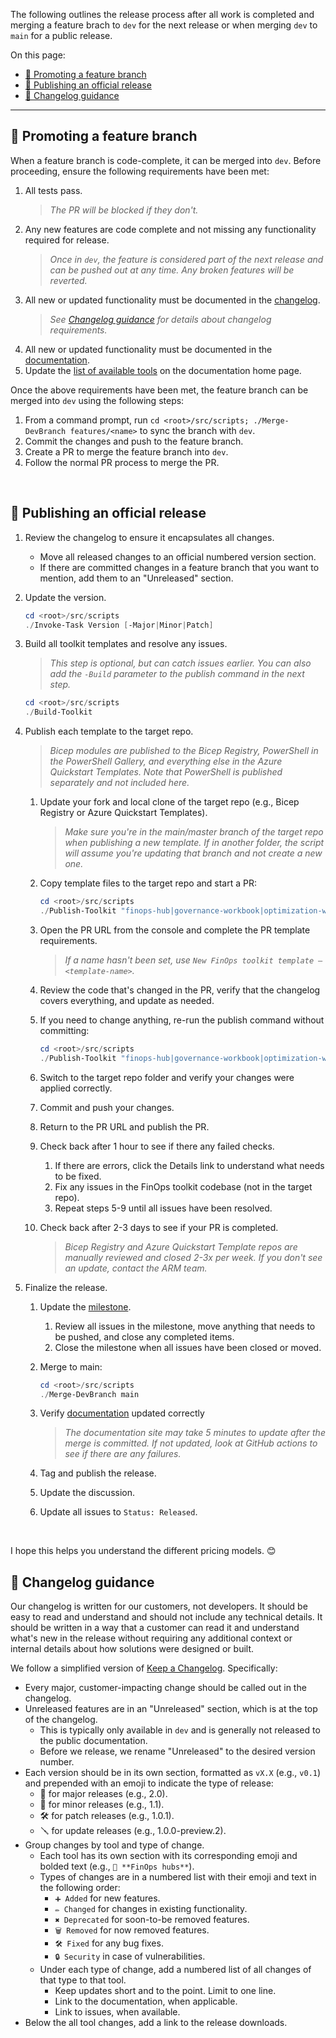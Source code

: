 <!-- markdownlint-disable MD041 -->

The following outlines the release process after all work is completed and merging a feature brach to `dev` for the next release or when merging `dev` to `main` for a public release.

On this page:

- [🌿 Promoting a feature branch](#-promoting-a-feature-branch)
- [🚀 Publishing an official release](#-publishing-an-official-release)
- [📜 Changelog guidance](#-changelog-guidance)

---

## 🌿 Promoting a feature branch

When a feature branch is code-complete, it can be merged into `dev`. Before proceeding, ensure the following requirements have been met:

1. All tests pass.
   > _The PR will be blocked if they don't._
2. Any new features are code complete and not missing any functionality required for release.
   > _Once in `dev`, the feature is considered part of the next release and can be pushed out at any time. Any broken features will be reverted._
3. All new or updated functionality must be documented in the [changelog](https://github.com/microsoft/finops-toolkit/blob/dev/docs/changelog.md).
   > _See [Changelog guidance](#-changelog-guidance) for details about changelog requirements._
4. All new or updated functionality must be documented in the [documentation](https://github.com/microsoft/finops-toolkit/blob/dev/docs).
5. Update the [list of available tools](https://github.com/microsoft/finops-toolkit/tree/dev/docs#-available-tools) on the documentation home page.

Once the above requirements have been met, the feature branch can be merged into `dev` using the following steps:

1. From a command prompt, run `cd <root>/src/scripts; ./Merge-DevBranch features/<name>` to sync the branch with `dev`.
2. Commit the changes and push to the feature branch.
3. Create a PR to merge the feature branch into `dev`.
4. Follow the normal PR process to merge the PR.

<br>

## 🚀 Publishing an official release

1. Review the changelog to ensure it encapsulates all changes.
   - Move all released changes to an official numbered version section.
   - If there are committed changes in a feature branch that you want to mention, add them to an "Unreleased" section.
2. Update the version.

   ```powershell
   cd <root>/src/scripts
   ./Invoke-Task Version [-Major|Minor|Patch]
   ```

3. Build all toolkit templates and resolve any issues.

   > _This step is optional, but can catch issues earlier. You can also add the `-Build` parameter to the publish command in the next step._

   ```powershell
   cd <root>/src/scripts
   ./Build-Toolkit
   ```

4. Publish each template to the target repo.

   > _Bicep modules are published to the Bicep Registry, PowerShell in the PowerShell Gallery, and everything else in the Azure Quickstart Templates. Note that PowerShell is published separately and not included here._

   1. Update your fork and local clone of the target repo (e.g., Bicep Registry or Azure Quickstart Templates).
      > _Make sure you're in the main/master branch of the target repo when publishing a new template. If in another folder, the script will assume you're updating that branch and not create a new one._
   2. Copy template files to the target repo and start a PR:

      ```powershell
      cd <root>/src/scripts
      ./Publish-Toolkit "finops-hub|governance-workbook|optimization-workbook" -Commit
      ```

   3. Open the PR URL from the console and complete the PR template requirements.
      > _If a name hasn't been set, use `New FinOps toolkit template – <template-name>`._
   4. Review the code that's changed in the PR, verify that the changelog covers everything, and update as needed.
   5. If you need to change anything, re-run the publish command without committing:

      ```powershell
      cd <root>/src/scripts
      ./Publish-Toolkit "finops-hub|governance-workbook|optimization-workbook" -Build
      ```

   6. Switch to the target repo folder and verify your changes were applied correctly.
   7. Commit and push your changes.
   8. Return to the PR URL and publish the PR.
   9. Check back after 1 hour to see if there any failed checks.
      1. If there are errors, click the Details link to understand what needs to be fixed.
      2. Fix any issues in the FinOps toolkit codebase (not in the target repo).
      3. Repeat steps 5-9 until all issues have been resolved.
   10. Check back after 2-3 days to see if your PR is completed.
       > _Bicep Registry and Azure Quickstart Template repos are manually reviewed and closed 2-3x per week. If you don't see an update, contact the ARM team._

5. Finalize the release.

   1. Update the [milestone](https://github.com/microsoft/finops-toolkit/milestones).

      1. Review all issues in the milestone, move anything that needs to be pushed, and close any completed items.
      2. Close the milestone when all issues have been closed or moved.

   2. Merge to main:

      ```powershell
      cd <root>/src/scripts
      ./Merge-DevBranch main
      ```

   3. Verify [documentation](https://aka.ms/finops/toolkit) updated correctly

      > _The documentation site may take 5 minutes to update after the merge is committed. If not updated, look at GitHub actions to see if there are any failures._

   4. Tag and publish the release.
   5. Update the discussion.
   6. Update all issues to `Status: Released`.

<br>

I hope this helps you understand the different pricing models. 😊

## 📜 Changelog guidance

Our changelog is written for our customers, not developers. It should be easy to read and understand and should not include any technical details. It should be written in a way that a customer can read it and understand what's new in the release without requiring any additional context or internal details about how solutions were designed or built.

We follow a simplified version of [Keep a Changelog](https://keepachangelog.com/en/1.1.0/). Specifically:

- Every major, customer-impacting change should be called out in the changelog.
- Unreleased features are in an "Unreleased" section, which is at the top of the changelog.
  - This is typically only available in `dev` and is generally not released to the public documentation.
  - Before we release, we rename "Unreleased" to the desired version number.
- Each version should be in its own section, formatted as `vX.X` (e.g., `v0.1`) and prepended with an emoji to indicate the type of release:
  - 🚀 for major releases (e.g., 2.0).
  - 🚚 for minor releases (e.g., 1.1).
  - 🛠️ for patch releases (e.g., 1.0.1).
  - 🪛 for update releases (e.g., 1.0.0-preview.2).
- Group changes by tool and type of change.
  - Each tool has its own section with its corresponding emoji and bolded text (e.g., `🏦 **FinOps hubs**`).
  - Types of changes are in a numbered list with their emoji and text in the following order:
    - `➕ Added` for new features.
    - `✏️ Changed` for changes in existing functionality.
    - `✖️ Deprecated` for soon-to-be removed features.
    - `🗑️ Removed` for now removed features.
    - `🛠️ Fixed` for any bug fixes.
    - `🔒 Security` in case of vulnerabilities.
  - Under each type of change, add a numbered list of all changes of that type to that tool.
    - Keep updates short and to the point. Limit to one line.
    - Link to the documentation, when applicable.
    - Link to issues, when available.
- Below the all tool changes, add a link to the release downloads.

<br>
